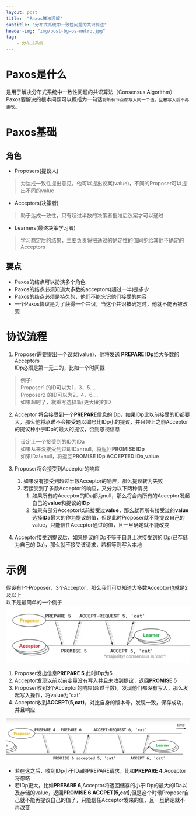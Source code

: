 ```yaml
---
layout: post
title:  "Paxos算法理解"
subtitle: "分布式系统中一致性问题的共识算法"
header-img: "img/post-bg-os-metro.jpg"
tag: 
    - 分布式系统
---
```


# Paxos是什么
是用于解决分布式系统中一致性问题的共识算法（Consensus Algorithm）  
Paxos要解决的根本问题可以概括为一句话`将所有节点都写入同一个值，且被写入后不再更改`。

# Paxos基础
## 角色
* Proposers(提议人)
> 为达成一致性提出意见，他可以提出议案(value)，不同的Proposer可以提出不同的value
* Acceptors(决策者)
> 助于达成一致性，只有超过半数的决策者批准后议案才可以通过
* Learners(最终决策学习者)
> 学习商定后的结果，主要负责将把通过的确定性的值同步给其他不确定的Acceptors

## 要点
* Paxos的结点可以扮演多个角色
* Paxos的结点必须知道大多数的acceptors(超过一半)是多少
* Paxos的结点必须是持久的，他们不能忘记他们接受的内容
* 一个Paxos协议是为了获得一个共识，当这个共识被确定时，他就不能再被改变

# 协议流程

1. Proposer需要提出一个议案(value)，他将发送 **PREPARE IDp**给大多数的Acceptors  
IDp必须是第一无二的，比如一个时间戳
> 例子:  
  Proposer1 的ID可以为1，3，5....  
  Proposer2 的ID可以为2，4，6....  
如果超时了，就重写选择新(更大)的的ID
2. Acceptor 将会接受到一个**PREPARE**信息的IDp，如果IDp比以前接受的ID都要大，那么他将承诺不会接受题以编号比IDp小的提议，并且带上之前Acceptor的提议种小于IDp的最大的提议，否则忽视信息  
> 设定上一个接受到的ID为IDa  
如果从来没接受到过即IDa=null，将返回**PROMISE IDp**  
如果IDa!=null，将返回**PROMISE IDp ACCEPTED IDa,value**

3. Proposer将会接受到Acceptor的响应  
    1. 如果没有接受到超过半数Acceptor的响应，那么提议转为失败
    2. 若接受到了多数Acceptor的响应，又分为以下两种情况
       1. 如果所有的Acceptor的IDa都为null，那么将会向所有的Acceptor发起自己的**value**和提议的**IDp**
       2. 如果有部分Acceptor以前接受过**value**，那么就再所有接受过的**value**选择**IDa**最大的作为提议的值，但是此时Proposer就不能提议自己的value，只能信任Acceptor通过的值，且一旦确定就不能改变
 
4. Acceptor接受到提议后，如果提议的IDp不等于自身上次接受到的IDp(已存储为自己的IDa)，那么就不接受该请求，若相等则写入本地

# 示例
假设有1个Proposer，3个Acceptor，那么我们可以知道大多数Acceptor也就是2及以上  
以下是最简单的一个例子
![](/img/in-post/paxos1.PNG)
1. Proposer发出信息**PREPARE 5**.此时IDp为5
2. Acceptor发现以前以前变量没有写入并且未收到提议，返回**PROMISE 5**
3. Proposer收到3个Acceptor的响应(超过半数)，发现他们都没有写入，那么发起写入操作，将value为"cat"
4. Acceptor收到**ACCEPT(5,cat)**，对比自身的版本号，发现一致，保存成功，并且响应

![](/img/in-post/paxos2.PNG)
* 若在这之后，收到IDp小于IDa的PREPARE请求，比如**PREPARE 4**,Acceptor将忽略
* 若IDp更大，比如**PREPARE 6**,Acceptor将返回储存的小于IDp的最大的IDa以及存储的value，返回**PROMISE 6 ACCPET(5,cat)**,但是这个时候Proposer自己就不能再提议自己的值了，只能信任Acceptor发来的值，且一旦确定就不再改变